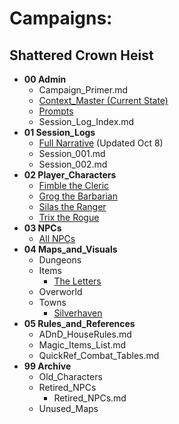 # Campaigns:


## Shattered Crown Heist
- **00 Admin**
  - Campaign_Primer.md
  - [Context_Master (Current State)](DnD_Campaign_Shattered_Crown_Heist/00_Admin/A_CONTEXT_MASTER.md)
  - [Prompts](DnD_Campaign_Shattered_Crown_Heist/00_Admin/Prompt_Template.md)
  - Session_Log_Index.md
- **01 Session_Logs**
  - [Full Narrative](DnD_Campaign_Shattered_Crown_Heist/01_Session_Logs/narrative.md) (Updated Oct 8)
  - Session_001.md
  - Session_002.md
- **02 Player_Characters**
  - [Fimble the Cleric](DnD_Campaign_Shattered_Crown_Heist/02_Player_Characters/Fimble_Cleric.md)
  - [Grog the Barbarian](DnD_Campaign_Shattered_Crown_Heist/02_Player_Characters/Grog_Barbarian.md)
  - [Silas the Ranger](DnD_Campaign_Shattered_Crown_Heist/02_Player_Characters/Silas_Ranger.md)
  - [Trix the Rogue](DnD_Campaign_Shattered_Crown_Heist/02_Player_Characters/Trix_Rogue.md)
- **03 NPCs**
  - [All NPCs](DnD_Campaign_Shattered_Crown_Heist/03_NPCs/All_NPCs.md)
- **04 Maps_and_Visuals**
  - Dungeons
  - Items
    - [The Letters](DnD_Campaign_Shattered_Crown_Heist/04_Maps_and_Visuals/Items/TheLetters)
  - Overworld
  - Towns
    - [Silverhaven](DnD_Campaign_Shattered_Crown_Heist/04_Maps_and_Visuals/Towns/Silverhaven.md)
- **05 Rules_and_References**
  - ADnD_HouseRules.md
  - Magic_Items_List.md
  - QuickRef_Combat_Tables.md
- **99 Archive**
  - Old_Characters
  - Retired_NPCs
    - Retired_NPCs.md
  - Unused_Maps
